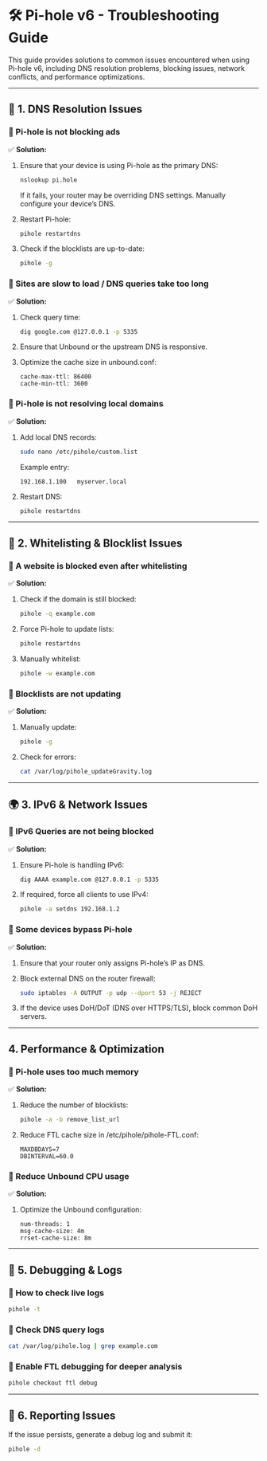 
# 🛠️ Pi-hole v6 - Troubleshooting Guide

This guide provides solutions to common issues encountered when using Pi-hole v6, including DNS resolution problems, blocking issues, network conflicts, and performance optimizations.

---

## 📌 1. DNS Resolution Issues

### 🔹 Pi-hole is not blocking ads

✅ **Solution:**

1. Ensure that your device is using Pi-hole as the primary DNS:

   ```bash
   nslookup pi.hole
   ```

   If it fails, your router may be overriding DNS settings. Manually configure your device’s DNS.

2. Restart Pi-hole:

   ```bash
   pihole restartdns
   ```

3. Check if the blocklists are up-to-date:

   ```bash
   pihole -g
   ```

### 🔹 Sites are slow to load / DNS queries take too long

✅ **Solution:**

1. Check query time:

   ```bash
   dig google.com @127.0.0.1 -p 5335
   ```

2. Ensure that Unbound or the upstream DNS is responsive.

3. Optimize the cache size in unbound.conf:

   ```
   cache-max-ttl: 86400
   cache-min-ttl: 3600
   ```

### 🔹 Pi-hole is not resolving local domains

✅ **Solution:**

1. Add local DNS records:

   ```bash
   sudo nano /etc/pihole/custom.list
   ```

   Example entry:

   ```
   192.168.1.100   myserver.local
   ```

2. Restart DNS:

   ```bash
   pihole restartdns
   ```

---

## 🔧 2. Whitelisting & Blocklist Issues

### 🔹 A website is blocked even after whitelisting

✅ **Solution:**

1. Check if the domain is still blocked:

   ```bash
   pihole -q example.com
   ```

2. Force Pi-hole to update lists:

   ```bash
   pihole restartdns
   ```

3. Manually whitelist:

   ```bash
   pihole -w example.com
   ```

### 🔹 Blocklists are not updating

✅ **Solution:**

1. Manually update:

   ```bash
   pihole -g
   ```

2. Check for errors:

   ```bash
   cat /var/log/pihole_updateGravity.log
   ```

---

## 🌍 3. IPv6 & Network Issues

### 🔹 IPv6 Queries are not being blocked

✅ **Solution:**

1. Ensure Pi-hole is handling IPv6:

   ```bash
   dig AAAA example.com @127.0.0.1 -p 5335
   ```

2. If required, force all clients to use IPv4:

   ```bash
   pihole -a setdns 192.168.1.2
   ```

### 🔹 Some devices bypass Pi-hole

✅ **Solution:**

1. Ensure that your router only assigns Pi-hole’s IP as DNS.

2. Block external DNS on the router firewall:

   ```bash
   sudo iptables -A OUTPUT -p udp --dport 53 -j REJECT
   ```

3. If the device uses DoH/DoT (DNS over HTTPS/TLS), block common DoH servers.

---

## 4. Performance & Optimization

### 🔹 Pi-hole uses too much memory

✅ **Solution:**

1. Reduce the number of blocklists:

   ```bash
   pihole -a -b remove_list_url
   ```

2. Reduce FTL cache size in /etc/pihole/pihole-FTL.conf:

   ```
   MAXDBDAYS=7
   DBINTERVAL=60.0
   ```

### 🔹 Reduce Unbound CPU usage

✅ **Solution:**

1. Optimize the Unbound configuration:

   ```
   num-threads: 1
   msg-cache-size: 4m
   rrset-cache-size: 8m
   ```

---

## 🛑 5. Debugging & Logs

### 🔹 How to check live logs

```bash
pihole -t
```

### 🔹 Check DNS query logs

```bash
cat /var/log/pihole.log | grep example.com
```

### 🔹 Enable FTL debugging for deeper analysis

```bash
pihole checkout ftl debug
```

---

## 📝 6. Reporting Issues

If the issue persists, generate a debug log and submit it:

```bash
pihole -d

